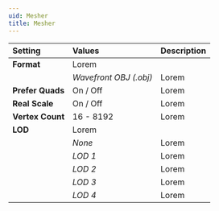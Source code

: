 ```yaml
---
uid: Mesher
title: Mesher
---
```


| Setting          | Values                 | Description |
| :--------------- | :--------------------- | :---------- |
| **Format**       | Lorem                  |
|                  | *Wavefront OBJ (.obj)* | Lorem       |
| **Prefer Quads** | On / Off               | Lorem       |
| **Real Scale**   | On / Off               | Lorem       |
| **Vertex Count** | 16 - 8192              | Lorem       |
| **LOD**          | Lorem                  |
|                  | *None*                 | Lorem       |
|                  | *LOD 1*                | Lorem       |
|                  | *LOD 2*                | Lorem       |
|                  | *LOD 3*                | Lorem       |
|                  | *LOD 4*                | Lorem       |




